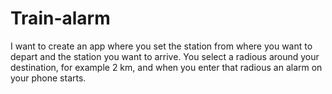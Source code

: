 # Train-alarm
I want to create an app where you set the station from where you want to depart and the station you want to arrive.
You select a radious around your destination, for example 2 km, and when you enter that radious an alarm on your phone starts. 
